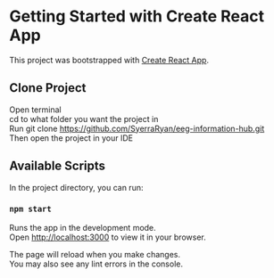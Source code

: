 # Getting Started with Create React App

This project was bootstrapped with [Create React App](https://github.com/facebook/create-react-app).

## Clone Project
  Open terminal\
  cd to what folder you want the project in\
  Run git clone https://github.com/SyerraRyan/eeg-information-hub.git \
  Then open the project in your IDE

## Available Scripts

In the project directory, you can run:

### `npm start`

Runs the app in the development mode.\
Open [http://localhost:3000](http://localhost:3000) to view it in your browser.

The page will reload when you make changes.\
You may also see any lint errors in the console.
